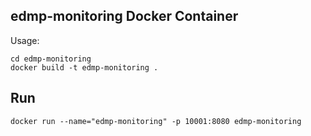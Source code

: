 ## edmp-monitoring Docker Container

Usage:

```
cd edmp-monitoring
docker build -t edmp-monitoring .
```

## Run

```shell
docker run --name="edmp-monitoring" -p 10001:8080 edmp-monitoring
```
